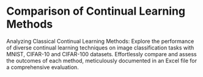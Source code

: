 # Comparison of Continual Learning Methods
Analyzing Classical Continual Learning Methods: Explore the performance of diverse continual learning techniques on image classification tasks with MNIST, CIFAR-10 and CIFAR-100 datasets. Effortlessly compare and assess the outcomes of each method, meticulously documented in an Excel file for a comprehensive evaluation.

